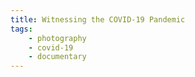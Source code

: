 ```yaml
---
title: Witnessing the COVID-19 Pandemic
tags:
    - photography
    - covid-19
    - documentary
---
```



